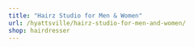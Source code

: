 ```yaml
---
title: "Hairz Studio for Men & Women"
url: /hyattsville/hairz-studio-for-men-and-women/
shop: hairdresser
---
```

